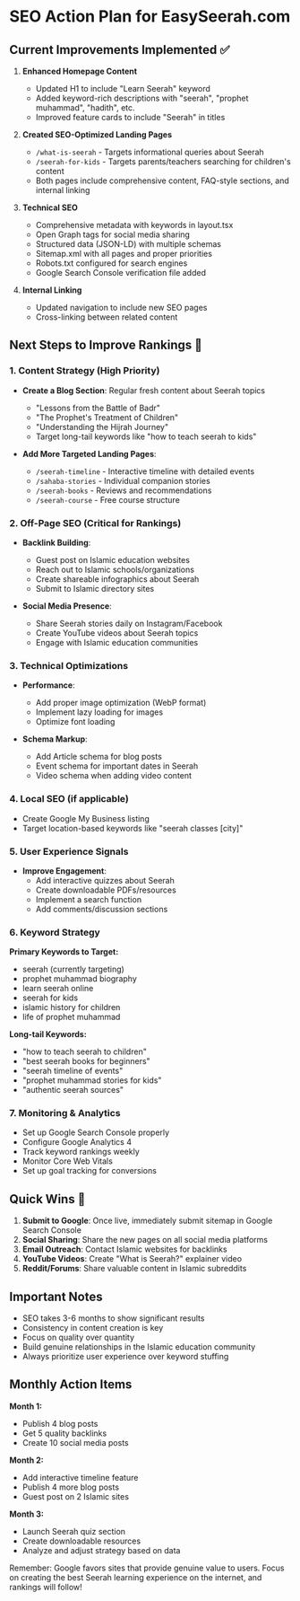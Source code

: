 # SEO Action Plan for EasySeerah.com

## Current Improvements Implemented ✅

1. **Enhanced Homepage Content**
   - Updated H1 to include "Learn Seerah" keyword
   - Added keyword-rich descriptions with "seerah", "prophet muhammad", "hadith", etc.
   - Improved feature cards to include "Seerah" in titles

2. **Created SEO-Optimized Landing Pages**
   - `/what-is-seerah` - Targets informational queries about Seerah
   - `/seerah-for-kids` - Targets parents/teachers searching for children's content
   - Both pages include comprehensive content, FAQ-style sections, and internal linking

3. **Technical SEO**
   - Comprehensive metadata with keywords in layout.tsx
   - Open Graph tags for social media sharing
   - Structured data (JSON-LD) with multiple schemas
   - Sitemap.xml with all pages and proper priorities
   - Robots.txt configured for search engines
   - Google Search Console verification file added

4. **Internal Linking**
   - Updated navigation to include new SEO pages
   - Cross-linking between related content

## Next Steps to Improve Rankings 🚀

### 1. Content Strategy (High Priority)
- **Create a Blog Section**: Regular fresh content about Seerah topics
  - "Lessons from the Battle of Badr"
  - "The Prophet's Treatment of Children"
  - "Understanding the Hijrah Journey"
  - Target long-tail keywords like "how to teach seerah to kids"

- **Add More Targeted Landing Pages**:
  - `/seerah-timeline` - Interactive timeline with detailed events
  - `/sahaba-stories` - Individual companion stories
  - `/seerah-books` - Reviews and recommendations
  - `/seerah-course` - Free course structure

### 2. Off-Page SEO (Critical for Rankings)
- **Backlink Building**:
  - Guest post on Islamic education websites
  - Reach out to Islamic schools/organizations
  - Create shareable infographics about Seerah
  - Submit to Islamic directory sites

- **Social Media Presence**:
  - Share Seerah stories daily on Instagram/Facebook
  - Create YouTube videos about Seerah topics
  - Engage with Islamic education communities

### 3. Technical Optimizations
- **Performance**:
  - Add proper image optimization (WebP format)
  - Implement lazy loading for images
  - Optimize font loading

- **Schema Markup**:
  - Add Article schema for blog posts
  - Event schema for important dates in Seerah
  - Video schema when adding video content

### 4. Local SEO (if applicable)
- Create Google My Business listing
- Target location-based keywords like "seerah classes [city]"

### 5. User Experience Signals
- **Improve Engagement**:
  - Add interactive quizzes about Seerah
  - Create downloadable PDFs/resources
  - Implement a search function
  - Add comments/discussion sections

### 6. Keyword Strategy
**Primary Keywords to Target:**
- seerah (currently targeting)
- prophet muhammad biography
- learn seerah online
- seerah for kids
- islamic history for children
- life of prophet muhammad

**Long-tail Keywords:**
- "how to teach seerah to children"
- "best seerah books for beginners"
- "seerah timeline of events"
- "prophet muhammad stories for kids"
- "authentic seerah sources"

### 7. Monitoring & Analytics
- Set up Google Search Console properly
- Configure Google Analytics 4
- Track keyword rankings weekly
- Monitor Core Web Vitals
- Set up goal tracking for conversions

## Quick Wins 🎯

1. **Submit to Google**: Once live, immediately submit sitemap in Google Search Console
2. **Social Sharing**: Share the new pages on all social media platforms
3. **Email Outreach**: Contact Islamic websites for backlinks
4. **YouTube Videos**: Create "What is Seerah?" explainer video
5. **Reddit/Forums**: Share valuable content in Islamic subreddits

## Important Notes

- SEO takes 3-6 months to show significant results
- Consistency in content creation is key
- Focus on quality over quantity
- Build genuine relationships in the Islamic education community
- Always prioritize user experience over keyword stuffing

## Monthly Action Items

**Month 1:**
- Publish 4 blog posts
- Get 5 quality backlinks
- Create 10 social media posts

**Month 2:**
- Add interactive timeline feature
- Publish 4 more blog posts
- Guest post on 2 Islamic sites

**Month 3:**
- Launch Seerah quiz section
- Create downloadable resources
- Analyze and adjust strategy based on data

Remember: Google favors sites that provide genuine value to users. Focus on creating the best Seerah learning experience on the internet, and rankings will follow!